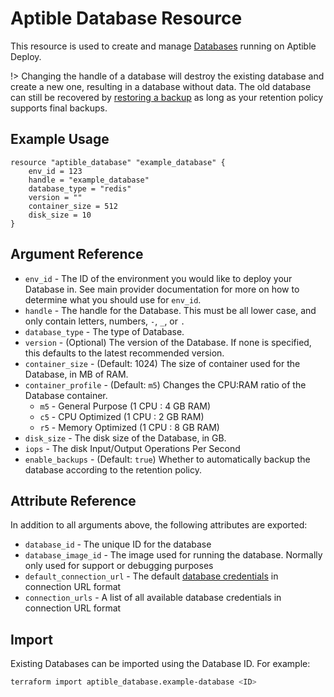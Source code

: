 # Aptible Database Resource

This resource is used to create and manage
[Databases](https://www.aptible.com/docs/core-concepts/managed-databases)
running on Aptible Deploy.

!> Changing the handle of a database will destroy the existing database and
create a new one, resulting in a database without data. The old database can
still be recovered by [restoring a
backup](https://www.aptible.com/docs/core-concepts/managed-databases/managing-databases/database-backups#restoring-from-a-backup)
as long as your retention policy supports final backups.

## Example Usage

```hcl
resource "aptible_database" "example_database" {
    env_id = 123
    handle = "example_database"
    database_type = "redis"
    version = ""
    container_size = 512
    disk_size = 10
}
```

## Argument Reference

- `env_id` - The ID of the environment you would like to deploy your
  Database in. See main provider documentation for more on how to determine what
  you should use for `env_id`.
- `handle` - The handle for the Database. This must be all lower case, and
  only contain letters, numbers, `-`, `_`, or `.`
- `database_type` - The type of Database.
- `version` - (Optional) The version of the Database. If none is specified,
  this defaults to the latest recommended version.
- `container_size` - (Default: 1024) The size of container used for the
  Database, in MB of RAM.
- `container_profile` - (Default: `m5`) Changes the CPU:RAM ratio of the
  Database container.
  - `m5` - General Purpose (1 CPU : 4 GB RAM)
  - `c5` - CPU Optimized (1 CPU : 2 GB RAM)
  - `r5` - Memory Optimized (1 CPU : 8 GB RAM)
- `disk_size` - The disk size of the Database, in GB.
- `iops` - The disk Input/Output Operations Per Second
- `enable_backups` - (Default: `true`) Whether to automatically backup the database according to the retention policy.

## Attribute Reference

In addition to all arguments above, the following attributes are exported:

- `database_id` - The unique ID for the database
- `database_image_id` - The image used for running the database. Normally only
  used for support or debugging purposes
- `default_connection_url` - The default
  [database credentials](https://www.aptible.com/docs/core-concepts/managed-databases/connecting-databases/database-credentials)
  in connection URL format
- `connection_urls` - A list of all available database credentials in connection
  URL format

## Import

Existing Databases can be imported using the Database ID. For example:

```bash
terraform import aptible_database.example-database <ID>
```
